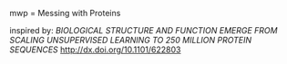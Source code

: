 mwp = Messing with Proteins

inspired by:
_BIOLOGICAL STRUCTURE AND FUNCTION EMERGE FROM SCALING UNSUPERVISED LEARNING TO 250 MILLION PROTEIN SEQUENCES_
http://dx.doi.org/10.1101/622803
